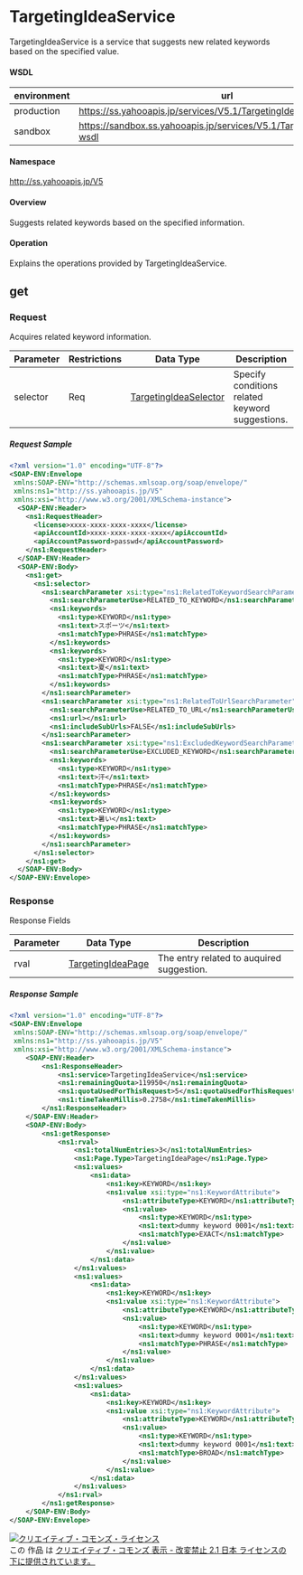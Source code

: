 # TargetingIdeaService
TargetingIdeaService is a service that suggests new related keywords based on the specified value.
#### WSDL
| environment | url |
|---|---|
| production  | https://ss.yahooapis.jp/services/V5.1/TargetingIdeaService?wsdl|
| sandbox  | https://sandbox.ss.yahooapis.jp/services/V5.1/TargetingIdeaService?wsdl|
#### Namespace
http://ss.yahooapis.jp/V5
#### Overview
Suggests related keywords based on the specified information.
#### Operation
Explains the operations provided by TargetingIdeaService.
## get
### Request
Acquires related keyword information.

| Parameter | Restrictions | Data Type | Description | 
|---|---|---|---|
| selector | Req | [TargetingIdeaSelector](../data/TargetingIdeaSelector.md) | Specify conditions related keyword suggestions. | 

##### Request Sample
```xml
<?xml version="1.0" encoding="UTF-8"?>
<SOAP-ENV:Envelope 
 xmlns:SOAP-ENV="http://schemas.xmlsoap.org/soap/envelope/" 
 xmlns:ns1="http://ss.yahooapis.jp/V5" 
 xmlns:xsi="http://www.w3.org/2001/XMLSchema-instance">
  <SOAP-ENV:Header>
    <ns1:RequestHeader>
      <license>xxxx-xxxx-xxxx-xxxx</license>
      <apiAccountId>xxxx-xxxx-xxxx-xxxx</apiAccountId>
      <apiAccountPassword>passwd</apiAccountPassword>
    </ns1:RequestHeader>
  </SOAP-ENV:Header>
  <SOAP-ENV:Body>
    <ns1:get>
      <ns1:selector>
        <ns1:searchParameter xsi:type="ns1:RelatedToKeywordSearchParameter">
          <ns1:searchParameterUse>RELATED_TO_KEYWORD</ns1:searchParameterUse>
          <ns1:keywords>
            <ns1:type>KEYWORD</ns1:type>
            <ns1:text>スポーツ</ns1:text>
            <ns1:matchType>PHRASE</ns1:matchType>
          </ns1:keywords>
          <ns1:keywords>
            <ns1:type>KEYWORD</ns1:type>
            <ns1:text>夏</ns1:text>
            <ns1:matchType>PHRASE</ns1:matchType>
          </ns1:keywords>
        </ns1:searchParameter>
        <ns1:searchParameter xsi:type="ns1:RelatedToUrlSearchParameter">
          <ns1:searchParameterUse>RELATED_TO_URL</ns1:searchParameterUse>
          <ns1:url></ns1:url>
          <ns1:includeSubUrls>FALSE</ns1:includeSubUrls>
        </ns1:searchParameter>
        <ns1:searchParameter xsi:type="ns1:ExcludedKeywordSearchParameter">
          <ns1:searchParameterUse>EXCLUDED_KEYWORD</ns1:searchParameterUse>
          <ns1:keywords>
            <ns1:type>KEYWORD</ns1:type>
            <ns1:text>汗</ns1:text>
            <ns1:matchType>PHRASE</ns1:matchType>
          </ns1:keywords>
          <ns1:keywords>
            <ns1:type>KEYWORD</ns1:type>
            <ns1:text>暑い</ns1:text>
            <ns1:matchType>PHRASE</ns1:matchType>
          </ns1:keywords>
        </ns1:searchParameter>
      </ns1:selector>
    </ns1:get>
  </SOAP-ENV:Body>
</SOAP-ENV:Envelope>
```
### Response
Response Fields

| Parameter | Data Type | Description | 
|---|---|---|
| rval | [TargetingIdeaPage](../data/TargetingIdeaPage.md) | The entry related to auquired suggestion. | 

##### Response Sample
```xml
<?xml version="1.0" encoding="UTF-8"?>
<SOAP-ENV:Envelope 
 xmlns:SOAP-ENV="http://schemas.xmlsoap.org/soap/envelope/" 
 xmlns:ns1="http://ss.yahooapis.jp/V5" 
 xmlns:xsi="http://www.w3.org/2001/XMLSchema-instance">
    <SOAP-ENV:Header>
        <ns1:ResponseHeader>
            <ns1:service>TargetingIdeaService</ns1:service>
            <ns1:remainingQuota>119950</ns1:remainingQuota>
            <ns1:quotaUsedForThisRequest>5</ns1:quotaUsedForThisRequest>
            <ns1:timeTakenMillis>0.2758</ns1:timeTakenMillis>
        </ns1:ResponseHeader>
    </SOAP-ENV:Header>
    <SOAP-ENV:Body>
        <ns1:getResponse>
            <ns1:rval>
                <ns1:totalNumEntries>3</ns1:totalNumEntries>
                <ns1:Page.Type>TargetingIdeaPage</ns1:Page.Type>
                <ns1:values>
                    <ns1:data>
                        <ns1:key>KEYWORD</ns1:key>
                        <ns1:value xsi:type="ns1:KeywordAttribute">
                            <ns1:attributeType>KEYWORD</ns1:attributeType>
                            <ns1:value>
                                <ns1:type>KEYWORD</ns1:type>
                                <ns1:text>dummy keyword 0001</ns1:text>
                                <ns1:matchType>EXACT</ns1:matchType>
                            </ns1:value>
                        </ns1:value>
                    </ns1:data>
                </ns1:values>
                <ns1:values>
                    <ns1:data>
                        <ns1:key>KEYWORD</ns1:key>
                        <ns1:value xsi:type="ns1:KeywordAttribute">
                            <ns1:attributeType>KEYWORD</ns1:attributeType>
                            <ns1:value>
                                <ns1:type>KEYWORD</ns1:type>
                                <ns1:text>dummy keyword 0001</ns1:text>
                                <ns1:matchType>PHRASE</ns1:matchType>
                            </ns1:value>
                        </ns1:value>
                    </ns1:data>
                </ns1:values>
                <ns1:values>
                    <ns1:data>
                        <ns1:key>KEYWORD</ns1:key>
                        <ns1:value xsi:type="ns1:KeywordAttribute">
                            <ns1:attributeType>KEYWORD</ns1:attributeType>
                            <ns1:value>
                                <ns1:type>KEYWORD</ns1:type>
                                <ns1:text>dummy keyword 0001</ns1:text>
                                <ns1:matchType>BROAD</ns1:matchType>
                            </ns1:value>
                        </ns1:value>
                    </ns1:data>
                </ns1:values>
            </ns1:rval>
        </ns1:getResponse>
    </SOAP-ENV:Body>
</SOAP-ENV:Envelope>
```
<a rel="license" href="http://creativecommons.org/licenses/by-nd/2.1/jp/"><img alt="クリエイティブ・コモンズ・ライセンス" style="border-width:0" src="https://i.creativecommons.org/l/by-nd/2.1/jp/88x31.png" /></a><br />この 作品 は <a rel="license" href="http://creativecommons.org/licenses/by-nd/2.1/jp/">クリエイティブ・コモンズ 表示 - 改変禁止 2.1 日本 ライセンスの下に提供されています。</a>
